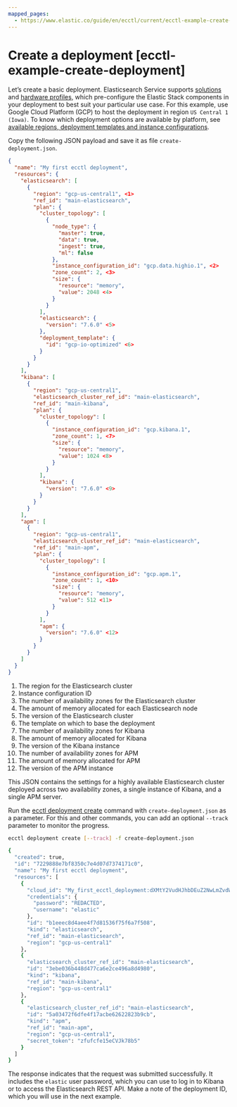 ```yaml
---
mapped_pages:
  - https://www.elastic.co/guide/en/ecctl/current/ecctl-example-create-deployment.html
---
```


# Create a deployment [ecctl-example-create-deployment]

Let’s create a basic deployment. Elasticsearch Service supports [solutions](docs-content://get-started/index.md) and [hardware profiles](docs-content://deploy-manage/deploy/elastic-cloud/ec-change-hardware-profile.md), which pre-configure the Elastic Stack components in your deployment to best suit your particular use case. For this example, use Google Cloud Platform (GCP) to host the deployment in region `US Central 1 (Iowa)`. To know which deployment options are available by platform, see [available regions, deployment templates and instance configurations](cloud://reference/cloud-hosted/ec-regions-templates-instances.md).

Copy the following JSON payload and save it as file `create-deployment.json`.

```json
{
  "name": "My first ecctl deployment",
  "resources": {
    "elasticsearch": [
      {
        "region": "gcp-us-central1", <1>
        "ref_id": "main-elasticsearch",
        "plan": {
          "cluster_topology": [
            {
              "node_type": {
                "master": true,
                "data": true,
                "ingest": true,
                "ml": false
              },
              "instance_configuration_id": "gcp.data.highio.1", <2>
              "zone_count": 2, <3>
              "size": {
                "resource": "memory",
                "value": 2048 <4>
              }
            }
          ],
          "elasticsearch": {
            "version": "7.6.0" <5>
          },
          "deployment_template": {
            "id": "gcp-io-optimized" <6>
          }
        }
      }
    ],
    "kibana": [
      {
        "region": "gcp-us-central1",
        "elasticsearch_cluster_ref_id": "main-elasticsearch",
        "ref_id": "main-kibana",
        "plan": {
          "cluster_topology": [
            {
              "instance_configuration_id": "gcp.kibana.1",
              "zone_count": 1, <7>
              "size": {
                "resource": "memory",
                "value": 1024 <8>
              }
            }
          ],
          "kibana": {
            "version": "7.6.0" <9>
          }
        }
      }
    ],
    "apm": [
      {
        "region": "gcp-us-central1",
        "elasticsearch_cluster_ref_id": "main-elasticsearch",
        "ref_id": "main-apm",
        "plan": {
          "cluster_topology": [
            {
              "instance_configuration_id": "gcp.apm.1",
              "zone_count": 1, <10>
              "size": {
                "resource": "memory",
                "value": 512 <11>
              }
            }
          ],
          "apm": {
            "version": "7.6.0" <12>
          }
        }
      }
    ]
  }
}
```

1. The region for the Elasticsearch cluster
2. Instance configuration ID
3. The number of availability zones for the Elasticsearch cluster
4. The amount of memory allocated for each Elasticsearch node
5. The version of the Elasticsearch cluster
6. The template on which to base the deployment
7. The number of availability zones for Kibana
8. The amount of memory allocated for Kibana
9. The version of the Kibana instance
10. The number of availability zones for APM
11. The amount of memory allocated for APM
12. The version of the APM instance


This JSON contains the settings for a highly available Elasticsearch cluster deployed across two availability zones, a single instance of Kibana, and a single APM server.

Run the [ecctl deployment create](/reference/ecctl_deployment_create.md) command with `create-deployment.json` as a parameter. For this and other commands, you can add an optional `--track` parameter to monitor the progress.

```sh
ecctl deployment create [--track] -f create-deployment.json
```

```sh
{
  "created": true,
  "id": "7229888e7bf8350c7e4d07d7374171c0",
  "name": "My first ecctl deployment",
  "resources": [
    {
      "cloud_id": "My_first_ecctl_deployment:dXMtY2VudHJhbDEuZ2NwLmZvdW5kaXQubm8kYjFlZWVjOGQ0YWVlNGY3ZDgxNTM2Zjc1ZjZhN2Y1MDgkM2ViZTAzNmI0NDhkNDc3Y2E2ZTJjZTQ5NmE4ZDQ5ODA=",
      "credentials": {
        "password": "REDACTED",
        "username": "elastic"
      },
      "id": "b1eeec8d4aee4f7d81536f75f6a7f508",
      "kind": "elasticsearch",
      "ref_id": "main-elasticsearch",
      "region": "gcp-us-central1"
    },
    {
      "elasticsearch_cluster_ref_id": "main-elasticsearch",
      "id": "3ebe036b448d477ca6e2ce496a8d4980",
      "kind": "kibana",
      "ref_id": "main-kibana",
      "region": "gcp-us-central1"
    },
    {
      "elasticsearch_cluster_ref_id": "main-elasticsearch",
      "id": "5a03472f6dfe4f17acbe62622823b9cb",
      "kind": "apm",
      "ref_id": "main-apm",
      "region": "gcp-us-central1",
      "secret_token": "zfufcfe15eCVJk78b5"
    }
  ]
}
```

The response indicates that the request was submitted successfully. It includes the `elastic` user password, which you can use to log in to Kibana or to access the Elasticsearch REST API. Make a note of the deployment ID, which you will use in the next example.

